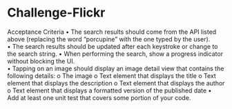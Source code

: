 # Challenge-Flickr
Acceptance Criteria 
• The search results should come from the API listed above (replacing the word “porcupine” 
with the one typed by the user).  
• The search results should be updated after each keystroke or change to the search string. 
• When performing the search, show a progress indicator without blocking the UI.  
• Tapping on an image should display an image detail view that contains the following details: 
o The image 
o Text element that displays the title 
o Text element that displays the description 
o Text element that displays the author 
o Text element that displays a formatted version of the published date 
• Add at least one unit test that covers some portion of your code.
